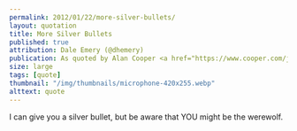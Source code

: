```yaml
---
permalink: 2012/01/22/more-silver-bullets/
layout: quotation
title: More Silver Bullets
published: true
attribution: Dale Emery (@dhemery)
publication: As quoted by Alan Cooper <a href="https://www.cooper.com/journal/2010/05/agile_up_to_here?">here</a>
size: large
tags: [quote]
thumbnail: "/img/thumbnails/microphone-420x255.webp"
alttext: quote
---
```


I can give you a silver bullet, but be aware that YOU might be the werewolf.
